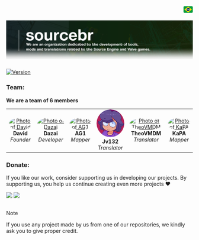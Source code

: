 <!DOCTYPE html>
<div align="right">
    <a href="https://github.com/source-br/.github/blob/main/profile/README.md" target="_blank">
        <img src="https://github.com/source-br/.github/blob/main/images/flag_br.png" height="25" width="25">
    </a>
</div>

![banner](https://github.com/source-br/.github/blob/main/images/banner_en.png)

###

[![Version](https://img.shields.io/badge/Guidelines-V.1-43ff43.svg)](https://github.com/source-br/.github/blob/main/guidelines/guidelines.md)

### Team:

**We are a team of 6 members**
<div align="center">
  <table>
    <tr align="center">
      <td>
        <a href="https://github.com/davidmacalister" target="_blank">
          <img src="https://github.com/davidmacalister.png" width="120px" style="border-radius: 50%;" alt="Photo of David"/>
        </a>
        <br>
        <b>David</b>
        <br>
        <i>Founder</i>
      </td>
      <td>
        <a href="https://github.com/kenned-candido" target="_blank">
          <img src="https://github.com/kenned-candido.png" width="120px" style="border-radius: 50%;" alt="Photo of Dazai"/>
        </a>
        <br>
        <b>Dazai</b>
        <br>
        <i>Developer</i>
      </td>
      <td>
        <a href="https://github.com/TheAG1" target="_blank">
          <img src="https://github.com/TheAG1.png" width="120px" style="border-radius: 50%;" alt="Photo of AG1"/>
        </a>
        <br>
        <b>AG1</b>
        <br>
        <i>Mapper</i>
      </td>
      <td>
        <a href="https://github.com/Jv132" target="_blank">
          <img src="https://github.com/source-br/.github/blob/main/images/jv.png" width="120px" style="border-radius: 50%;" alt="Photo of Jv132"/>
        </a>
        <br>
        <b>Jv132</b>
        <br>
        <i>Translator</i>
      </td>
      <td>
        <a href="https://github.com/TheoVMDM2" target="_blank">
          <img src="https://github.com/TheoVMDM2.png" width="120px" style="border-radius: 50%;" alt="Photo of TheoVMDM"/>
        </a>
        <br>
        <b>TheoVMDM</b>
        <br>
        <i>Translator</i>
      </td>
      <td>
        <a href="https://github.com/KaPAcomnome" target="_blank">
          <img src="https://github.com/KaPAcomnome.png" width="120px" style="border-radius: 50%;" alt="Photo of KaPA"/>
        </a>
        <br>
        <b>KaPA</b>
        <br>
        <i>Mapper</i>
      </td>
    </tr>
  </table>
</div>

### Donate:

If you like our work, consider supporting us in developing our projects. By supporting us, you help us continue creating even more projects ❤️

<a href="https://nubank.com.br/cobrar/1na00u/67594881-0eb2-45fc-b73c-7d065d9ba400" target="_blank"><img src="https://img.shields.io/badge/-nubank-0D1117?style=for-the-badge&logo=nubank&logoColor=820AD1&labelColor=0D1117" target="_blank"></a>
<a href="https://www.paypal.com/donate/?business=AUZRQZ6DZZAPQ&no_recurring=0&currency_code=USD" target="_blank"><img src="https://img.shields.io/badge/-paypal-0D1117?style=for-the-badge&logo=paypal&logoColor=003087&labelColor=0D1117" target="_blank"></a>

##

> [!NOTE]
> If you use any project made by us from one of our repositories, we kindly ask you to give proper credit.
